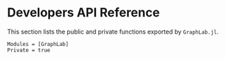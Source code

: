 # Developers API Reference

This section lists the public and private functions exported by `GraphLab.jl`.

```@autodocs
Modules = [GraphLab]
Private = true
```